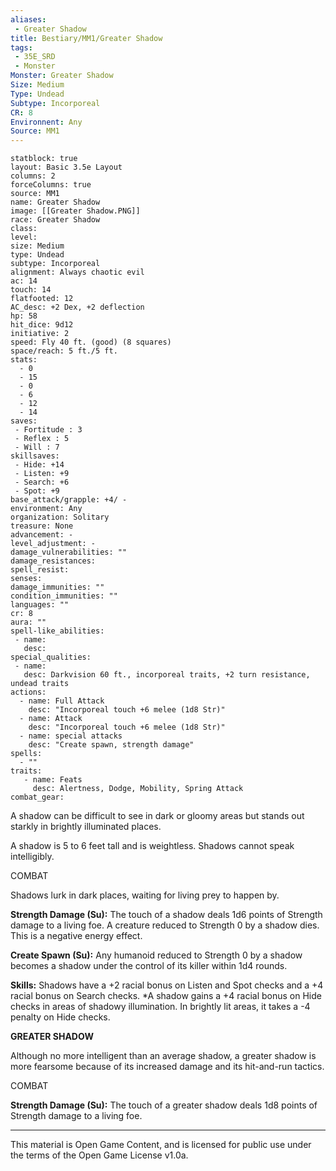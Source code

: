 ```yaml
---
aliases:
 - Greater Shadow
title: Bestiary/MM1/Greater Shadow
tags: 
 - 35E_SRD
 - Monster
Monster: Greater Shadow
Size: Medium
Type: Undead
Subtype: Incorporeal
CR: 8
Environnent: Any
Source: MM1
---
```


```statblock
statblock: true
layout: Basic 3.5e Layout
columns: 2
forceColumns: true
source: MM1 
name: Greater Shadow
image: [[Greater Shadow.PNG]]
race: Greater Shadow
class: 
level: 
size: Medium
type: Undead
subtype: Incorporeal
alignment: Always chaotic evil
ac: 14
touch: 14
flatfooted: 12
AC_desc: +2 Dex, +2 deflection
hp: 58
hit_dice: 9d12
initiative: 2
speed: Fly 40 ft. (good) (8 squares)
space/reach: 5 ft./5 ft.
stats:
  - 0
  - 15
  - 0
  - 6
  - 12
  - 14
saves:
 - Fortitude : 3
 - Reflex : 5
 - Will : 7
skillsaves:
 - Hide: +14
 - Listen: +9
 - Search: +6
 - Spot: +9
base_attack/grapple: +4/ -
environment: Any
organization: Solitary
treasure: None
advancement: -
level_adjustment: -
damage_vulnerabilities: ""
damage_resistances: 
spell_resist: 
senses: 
damage_immunities: ""
condition_immunities: ""
languages: ""
cr: 8
aura: ""
spell-like_abilities:
 - name: 
   desc: 
special_qualities:
 - name:
   desc: Darkvision 60 ft., incorporeal traits, +2 turn resistance, undead traits
actions:
  - name: Full Attack
    desc: "Incorporeal touch +6 melee (1d8 Str)"
  - name: Attack
    desc: "Incorporeal touch +6 melee (1d8 Str)"
  - name: special attacks
    desc: "Create spawn, strength damage"
spells:
  - ""
traits:
   - name: Feats
     desc: Alertness, Dodge, Mobility, Spring Attack
combat_gear:  
```


A shadow can be difficult to see in dark or gloomy areas but stands out starkly in brightly illuminated places.

A shadow is 5 to 6 feet tall and is weightless. Shadows cannot speak intelligibly.

COMBAT

Shadows lurk in dark places, waiting for living prey to happen by.


**Strength Damage (Su):** The touch of a shadow deals 1d6 points of Strength damage to a living foe. A creature reduced to Strength 0 by a shadow dies. This is a negative energy effect.


**Create Spawn (Su):** Any humanoid reduced to Strength 0 by a shadow becomes a shadow under the control of its killer within 1d4 rounds.


**Skills:** Shadows have a +2 racial bonus on Listen and Spot checks and a +4 racial bonus on Search checks. *A shadow gains a +4 racial bonus on Hide checks in areas of shadowy illumination. In brightly lit areas, it takes a -4 penalty on Hide checks.


**GREATER SHADOW**


Although no more intelligent than an average shadow, a greater shadow is more fearsome because of its increased damage and its hit-and-run tactics.

COMBAT


**Strength Damage (Su):** The touch of a greater shadow deals 1d8 points of Strength damage to a living foe.

---

This material is Open Game Content, and is licensed for public use under the terms of the Open Game License v1.0a.
